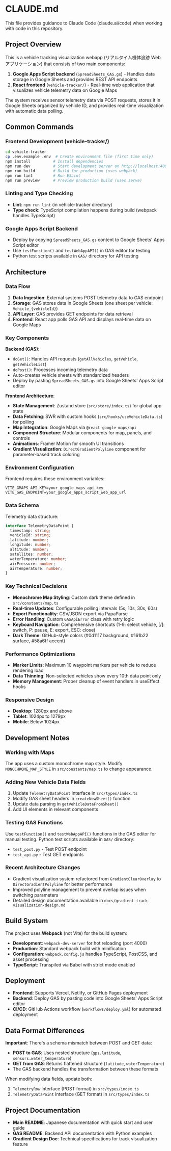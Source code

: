 # CLAUDE.md

This file provides guidance to Claude Code (claude.ai/code) when working with code in this repository.

## Project Overview

This is a vehicle tracking visualization webapp (リアルタイム機体追跡 Web アプリケーション) that consists of two main components:

1. **Google Apps Script backend** (`SpreadSheets_GAS.gs`) - Handles data storage in Google Sheets and provides REST API endpoints
2. **React frontend** (`vehicle-tracker/`) - Real-time web application that visualizes vehicle telemetry data on Google Maps

The system receives sensor telemetry data via POST requests, stores it in Google Sheets organized by vehicle ID, and provides real-time visualization with automatic data polling.

## Common Commands

### Frontend Development (vehicle-tracker/)

```bash
cd vehicle-tracker
cp .env.example .env  # Create environment file (first time only)
npm install          # Install dependencies
npm run dev          # Start development server on http://localhost:4000
npm run build        # Build for production (uses webpack)
npm run lint         # Run ESLint
npm run preview      # Preview production build (uses serve)
```

### Linting and Type Checking

- **Lint**: `npm run lint` (in vehicle-tracker directory)
- **Type check**: TypeScript compilation happens during build (webpack handles TypeScript)

### Google Apps Script Backend

- Deploy by copying `SpreadSheets_GAS.gs` content to Google Sheets' Apps Script editor
- Use `testFunction()` and `testWebAppAPI()` in GAS editor for testing
- Python test scripts available in `GAS/` directory for API testing

## Architecture

### Data Flow

1. **Data Ingestion**: External systems POST telemetry data to GAS endpoint
2. **Storage**: GAS stores data in Google Sheets (one sheet per vehicle: `Vehicle_{vehicleId}`)
3. **API Layer**: GAS provides GET endpoints for data retrieval
4. **Frontend**: React app polls GAS API and displays real-time data on Google Maps

### Key Components

**Backend (GAS)**:
- `doGet()`: Handles API requests (`getAllVehicles`, `getVehicle`, `getVehicleList`)
- `doPost()`: Processes incoming telemetry data
- Auto-creates vehicle sheets with standardized headers
- Deploy by pasting `SpreadSheets_GAS.gs` into Google Sheets' Apps Script editor

**Frontend Architecture**:
- **State Management**: Zustand store (`src/store/index.ts`) for global app state
- **Data Fetching**: SWR with custom hooks (`src/hooks/useVehicleData.ts`) for polling
- **Map Integration**: Google Maps via `@react-google-maps/api`
- **Component Structure**: Modular components for map, panels, and controls
- **Animations**: Framer Motion for smooth UI transitions
- **Gradient Visualization**: `DirectGradientPolyline` component for parameter-based track coloring

### Environment Configuration

Frontend requires these environment variables:
```
VITE_GMAPS_API_KEY=your_google_maps_api_key
VITE_GAS_ENDPOINT=your_google_apps_script_web_app_url
```

### Data Schema

Telemetry data structure:
```typescript
interface TelemetryDataPoint {
  timestamp: string;
  vehicleId: string;
  latitude: number;
  longitude: number;
  altitude: number;
  satellites: number;
  waterTemperature: number;
  airPressure: number;
  airTemperature: number;
}
```

### Key Technical Decisions

- **Monochrome Map Styling**: Custom dark theme defined in `src/constants/map.ts`
- **Real-time Updates**: Configurable polling intervals (5s, 10s, 30s, 60s)
- **Export Functionality**: CSV/JSON export via PapaParse
- **Error Handling**: Custom `GASApiError` class with retry logic
- **Keyboard Navigation**: Comprehensive shortcuts (1-9: select vehicle, [/]: switch, P: pause, E: export, ESC: close)
- **Dark Theme**: GitHub-style colors (#0d1117 background, #161b22 surface, #58a6ff accent)

### Performance Optimizations

- **Marker Limits**: Maximum 10 waypoint markers per vehicle to reduce rendering load
- **Data Thinning**: Non-selected vehicles show every 10th data point only
- **Memory Management**: Proper cleanup of event handlers in useEffect hooks

### Responsive Design

- **Desktop**: 1280px and above
- **Tablet**: 1024px to 1279px
- **Mobile**: Below 1024px

## Development Notes

### Working with Maps

The app uses a custom monochrome map style. Modify `MONOCHROME_MAP_STYLE` in `src/constants/map.ts` to change appearance.

### Adding New Vehicle Data Fields

1. Update `TelemetryDataPoint` interface in `src/types/index.ts`
2. Modify GAS sheet headers in `createNewSheet()` function
3. Update data parsing in `getVehicleDataFromSheet()`
4. Add UI elements in relevant components

### Testing GAS Functions

Use `testFunction()` and `testWebAppAPI()` functions in the GAS editor for manual testing. Python test scripts available in `GAS/` directory:
- `test_post.py` - Test POST endpoint
- `test_api.py` - Test GET endpoints

### Recent Architecture Changes

- Gradient visualization system refactored from `GradientClearOverlay` to `DirectGradientPolyline` for better performance
- Improved polyline management to prevent overlap issues when switching parameters
- Detailed design documentation available in `docs/gradient-track-visualization-design.md`

## Build System

The project uses **Webpack** (not Vite) for the build system:
- **Development**: `webpack-dev-server` for hot reloading (port 4000)
- **Production**: Standard webpack build with minification
- **Configuration**: `webpack.config.js` handles TypeScript, PostCSS, and asset processing
- **TypeScript**: Transpiled via Babel with strict mode enabled

## Deployment

- **Frontend**: Supports Vercel, Netlify, or GitHub Pages deployment
- **Backend**: Deploy GAS by pasting code into Google Sheets' Apps Script editor
- **CI/CD**: GitHub Actions workflow (`workflows/deploy.yml`) for automated deployment

## Data Format Differences

**Important**: There's a schema mismatch between POST and GET data:
- **POST to GAS**: Uses nested structure (`gps.latitude`, `sensors.water_temperature`)
- **GET from GAS**: Returns flattened structure (`latitude`, `waterTemperature`)
- The GAS backend handles the transformation between these formats

When modifying data fields, update both:
1. `TelemetryRow` interface (POST format) in `src/types/index.ts`
2. `TelemetryDataPoint` interface (GET format) in `src/types/index.ts`

## Project Documentation

- **Main README**: Japanese documentation with quick start and user guide
- **GAS README**: Backend API documentation with Python examples
- **Gradient Design Doc**: Technical specifications for track visualization feature
